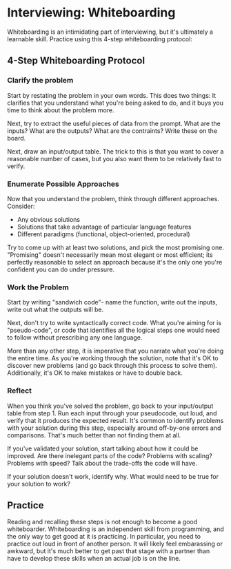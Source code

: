 # Interviewing: Whiteboarding

Whiteboarding is an intimidating part of interviewing, but it's ultimately a learnable skill. Practice using this 4-step whiteboarding protocol:

## 4-Step Whiteboarding Protocol

### Clarify the problem

Start by restating the problem in your own words. This does two things: It clarifies that you understand what you're being asked to do, and it buys you time to think about the problem more.

Next, try to extract the useful pieces of data from the prompt. What are the inputs? What are the outputs? What are the contraints? Write these on the board.

Next, draw an input/output table. The trick to this is that you want to cover a reasonable number of cases, but you also want them to be relatively fast to verify.

### Enumerate Possible Approaches

Now that you understand the problem, think through different approaches. Consider:

* Any obvious solutions
* Solutions that take advantage of particular language features
* Different paradigms (functional, object-oriented, procedural)

Try to come up with at least two solutions, and pick the most promising one. "Promising" doesn't necessarily mean most elegant or most efficient; its perfectly reasonable to select an approach because it's the only one you're confident you can do under pressure.

### Work the Problem

Start by writing "sandwich code"- name the function, write out the inputs, write out what the outputs will be.

Next, don't try to write syntactically correct code. What you're aiming for is "pseudo-code", or code that identifies all the logical steps one would need to follow without prescribing any one language.

More than any other step, it is imperative that you narrate what you're doing the entire time. As you're working through the solution, note that it's OK to discover new problems (and go back through this process to solve them). Additionally, it's OK to make mistakes or have to double back.

### Reflect

When you think you've solved the problem, go back to your input/output table from step 1. Run each input through your pseudocode, out loud, and verify that it produces the expected result. It's common to identify problems with your solution during this step, especially around off-by-one errors and comparisons. That's much better than not finding them at all.

If you've validated your solution, start talking about how it could be improved. Are there inelegant parts of the code? Problems with scaling? Problems with speed? Talk about the trade-offs the code will have.

If your solution doesn't work, identify why. What would need to be true for your solution to work?

## Practice

Reading and recalling these steps is not enough to become a good whiteboarder. Whiteboarding is an independent skill from programming, and the only way to get good at it is practicing. In particular, you need to practice out loud in front of another person. It will likely feel embarassing or awkward, but it's much better to get past that stage with a partner than have to develop these skills when an actual job is on the line.
